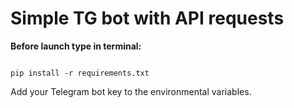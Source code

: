 # Simple TG bot with API requests

<p><b>Before launch type in terminal:</b></p>

<code>
pip install -r requirements.txt
</code>

Add your Telegram bot key to the environmental variables.